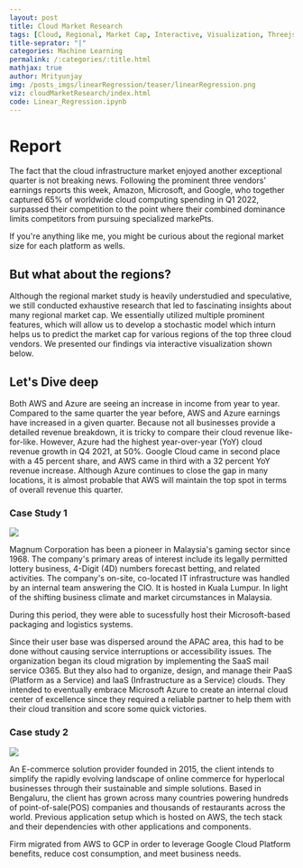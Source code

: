 ```yaml
---
layout: post
title: Cloud Market Research
tags: [Cloud, Regional, Market Cap, Interactive, Visualization, Threejs]
title-seprator: "|"
categories: Machine Learning
permalink: /:categories/:title.html
mathjax: true
author: Mrityunjay
img: /posts_imgs/linearRegression/teaser/linearRegression.png
viz: cloudMarketResearch/index.html
code: Linear_Regression.ipynb
---
```


# Report

The fact that the cloud infrastructure market enjoyed another exceptional quarter is not breaking news. Following the prominent three vendors' earnings reports this week, Amazon, Microsoft, and Google, who together captured 65% of worldwide cloud computing spending in Q1 2022, surpassed their competition to the point where their combined dominance limits competitors from pursuing specialized markePts.

If you're anything like me, you might be curious about the regional market size for each platform as wells.


## But what about the regions?

Although the regional market study is heavily understudied and speculative, we still conducted exhaustive research that led to fascinating insights about many regional market cap. 
We essentially utilized multiple prominent features, which will allow us to develop a stochastic model which inturn helps us to predict the market cap for various regions of the top three cloud vendors. We presented our findings via interactive visualization shown below. 


## Let's Dive deep


Both AWS and Azure are seeing an increase in income from year to year. Compared to the same quarter the year before, AWS and Azure earnings have increased in a given quarter. Because not all businesses provide a detailed revenue breakdown, it is tricky to compare their cloud revenue like-for-like. However, Azure had the highest year-over-year (YoY) cloud revenue growth in Q4 2021, at 50%. Google Cloud came in second place with a 45 percent share, and AWS came in third with a 32 percent YoY revenue increase. Although Azure continues to close the gap in many locations, it is almost probable that AWS will maintain the top spot in terms of overall revenue this quarter. 

### Case Study 1

<img  src="{{baseurl}}/assets/img/posts_imgs/cloudMarketResearch/Malaysia\ data.png"></img>

Magnum Corporation has been a pioneer in Malaysia's gaming sector since 1968. The company's primary areas of interest include its legally permitted lottery business, 4-Digit (4D) numbers forecast betting, and related activities. The company's on-site, co-located IT infrastructure was handled by an internal team answering the CIO. It is hosted in Kuala Lumpur. In light of the shifting business climate and market circumstances in Malaysia.

During this period, they were able to sucessfully host their Microsoft-based packaging and logistics systems.

Since their user base was dispersed around the APAC area, this had to be done without causing service interruptions or accessibility issues.
The organization began its cloud migration by implementing the SaaS mail service O365. But they also had to organize, design, and manage their PaaS (Platform as a Service) and IaaS (Infrastructure as a Service) clouds. They intended to eventually embrace Microsoft Azure to create an internal cloud center of excellence since they required a reliable partner to help them with their cloud transition and score some quick victories.

### Case study 2


<img  src="{{baseurl}}/assets/img/posts_imgs/cloudMarketResearch/India_data.png"></img>

An E-commerce solution provider founded in 2015, the client intends to simplify the rapidly evolving landscape of online commerce for hyperlocal businesses through their sustainable and simple solutions. Based in Bengaluru, the client has grown across many countries powering hundreds of point-of-sale(POS) companies and thousands of restaurants across the world. Previous application setup which is hosted on AWS, the tech stack and their dependencies with other applications and components.

Firm migrated from AWS to GCP in order to leverage Google Cloud Platform benefits, reduce cost consumption, and meet business needs. 
 
